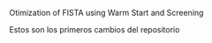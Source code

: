 
Otimization of FISTA using Warm Start and Screening

Estos son los primeros cambios del repositorio
